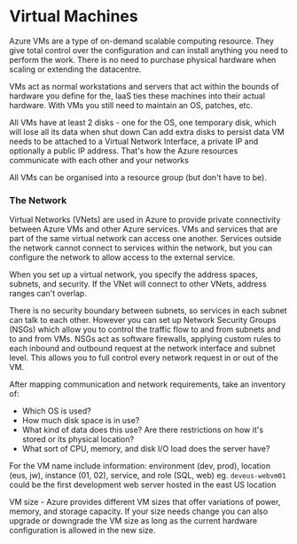 # Virtual Machines

Azure VMs are a type of on-demand scalable computing resource. They give total control over the configuration and can install anything you need to perform the work. There is no need to purchase physical hardware when scaling or extending the datacentre.

VMs act as normal workstations and servers that act within the bounds of hardware you define for the, IaaS ties these machines into their actual hardware. With VMs you still need to maintain an OS, patches, etc.

All VMs have at least 2 disks - one for the OS, one temporary disk, which will lose all its data when shut down Can add extra disks to persist data VM needs to be attached to a Virtual Network Interface, a private IP and optionally a public IP address. That's how the Azure resources communicate with each other and your networks

All VMs can be organised into a resource group (but don't have to be).

### The Network

Virtual Networks (VNets) are used in Azure to provide private connectivity between Azure VMs and other Azure services. VMs and services that are part of the same virtual network can access one another. Services outside the network cannot connect to services within the network, but you can configure the network to allow access to the external service.

When you set up a virtual network, you specify the address spaces, subnets, and security. If the VNet will connect to other VNets, address ranges can't overlap.

There is no security boundary between subnets, so services in each subnet can talk to each other. However you can set up Network Security Groups (NSGs) which allow you to control the traffic flow to and from subnets and to and from VMs. NSGs act as software firewalls, applying custom rules to each inbound and outbound request at the network interface and subnet level. This allows you to full control every network request in or out of the VM.

After mapping communication and network requirements, take an inventory of:

* Which OS is used?
* How much disk space is in use?
* What kind of data does this use? Are there restrictions on how it's stored or its physical location?
* What sort of CPU, memory, and disk I/O load does the server have?

For the VM name include information: environment (dev, prod), location (eus, jw), instance (01, 02), service, and role (SQL, web) eg. `deveus-webvm01` could be the first development web server hosted in the east US location

VM size - Azure provides different VM sizes that offer variations of power, memory, and storage capacity. If your size needs change you can also upgrade or downgrade the VM size as long as the current hardware configuration is allowed in the new size.
